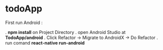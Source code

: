 # todoApp

First run Android :

. <b>npm install</b> on Project Directory
. open Android Studio at <b>TodoApp/android</b>
. Click Refactor -> Migrate to AndroidX -> Do Refactor
. run comand <b>react-native run-android</b>

